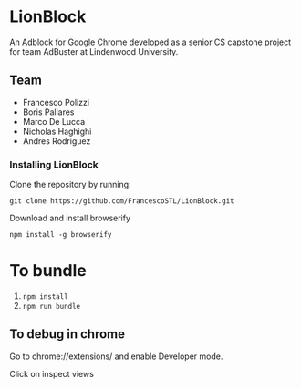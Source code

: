 # LionBlock
An Adblock for Google Chrome developed as a senior CS capstone project for team AdBuster at Lindenwood University.

## Team
* Francesco Polizzi
* Boris Pallares
* Marco De Lucca
* Nicholas Haghighi
* Andres Rodriguez

### Installing  LionBlock

Clone the repository by running:
```
git clone https://github.com/FrancescoSTL/LionBlock.git
```
Download and install browserify
```
npm install -g browserify
```
# To bundle
1. `npm install`
2. `npm run bundle`

## To debug in chrome

Go to chrome://extensions/ and enable Developer mode.

Click on inspect views
